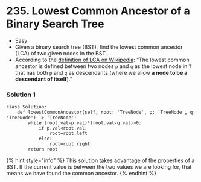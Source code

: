 # 235. Lowest Common Ancestor of a Binary Search Tree

* Easy
* Given a binary search tree (BST), find the lowest common ancestor (LCA) of two given nodes in the BST.
* According to the [definition of LCA on Wikipedia](https://en.wikipedia.org/wiki/Lowest\_common\_ancestor): “The lowest common ancestor is defined between two nodes `p` and `q` as the lowest node in `T` that has both `p` and `q` as descendants (where we allow **a node to be a descendant of itself**).”

### Solution 1

```
class Solution:
    def lowestCommonAncestor(self, root: 'TreeNode', p: 'TreeNode', q: 'TreeNode') -> 'TreeNode':
        while (root.val-p.val)*(root.val-q.val)>0:
            if p.val<root.val:
                root=root.left
            else:
                root=root.right
        return root
```

{% hint style="info" %}
This solution takes advantage of the properties of a BST. If the current value is between the two values we are looking for, that means we have found the common ancestor.
{% endhint %}
